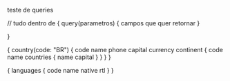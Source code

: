 teste de queries 

// tudo dentro de {
query(parametros) {
    campos que quer retornar
}


}

{
  country(code: "BR") {
    code
    name
    phone
    capital
    currency
    continent {
      code
      name
      countries {
        name
        capital
      }
    }
  }
}

{
  languages {
    code
    name
    native
    rtl
  }
}